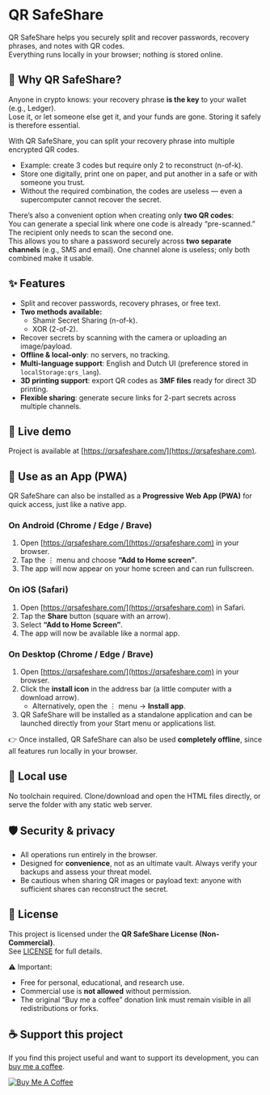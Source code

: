 # QR SafeShare
QR SafeShare helps you securely split and recover passwords, recovery phrases, and notes with QR codes.  
Everything runs locally in your browser; nothing is stored online.

## 🔐 Why QR SafeShare?
Anyone in crypto knows: your recovery phrase **is the key** to your wallet (e.g., Ledger).  
Lose it, or let someone else get it, and your funds are gone. Storing it safely is therefore essential.  

With QR SafeShare, you can split your recovery phrase into multiple encrypted QR codes.  
- Example: create 3 codes but require only 2 to reconstruct (n-of-k).  
- Store one digitally, print one on paper, and put another in a safe or with someone you trust.  
- Without the required combination, the codes are useless — even a supercomputer cannot recover the secret.  

There’s also a convenient option when creating only **two QR codes**:  
You can generate a special link where one code is already “pre-scanned.” The recipient only needs to scan the second one.  
This allows you to share a password securely across **two separate channels** (e.g., SMS and email). One channel alone is useless; only both combined make it usable.  

## ✨ Features
- Split and recover passwords, recovery phrases, or free text.  
- **Two methods available:**  
  - Shamir Secret Sharing (n-of-k).  
  - XOR (2-of-2).  
- Recover secrets by scanning with the camera or uploading an image/payload.  
- **Offline & local-only**: no servers, no tracking.  
- **Multi-language support**: English and Dutch UI (preference stored in `localStorage:qrs_lang`).  
- **3D printing support**: export QR codes as **3MF files** ready for direct 3D printing.  
- **Flexible sharing**: generate secure links for 2-part secrets across multiple channels.

## 🚀 Live demo
Project is available at [https://qrsafeshare.com/](https://qrsafeshare.com).

## 📱 Use as an App (PWA)  

QR SafeShare can also be installed as a **Progressive Web App (PWA)** for quick access, just like a native app.  

### On Android (Chrome / Edge / Brave)  
1. Open [https://qrsafeshare.com/](https://qrsafeshare.com) in your browser.  
2. Tap the ⋮ menu and choose **“Add to Home screen”**.  
3. The app will now appear on your home screen and can run fullscreen.  

### On iOS (Safari)  
1. Open [https://qrsafeshare.com/](https://qrsafeshare.com) in Safari.  
2. Tap the **Share** button (square with an arrow).  
3. Select **“Add to Home Screen”**.  
4. The app will now be available like a normal app.  

### On Desktop (Chrome / Edge / Brave)  
1. Open [https://qrsafeshare.com/](https://qrsafeshare.com) in your browser.  
2. Click the **install icon** in the address bar (a little computer with a download arrow).  
   - Alternatively, open the ⋮ menu → **Install app**.  
3. QR SafeShare will be installed as a standalone application and can be launched directly from your Start menu or applications list.  

👉 Once installed, QR SafeShare can also be used **completely offline**, since all features run locally in your browser.  

## 🔧 Local use
No toolchain required. Clone/download and open the HTML files directly, or serve the folder with any static web server.

## 🛡️ Security & privacy
- All operations run entirely in the browser.  
- Designed for **convenience**, not as an ultimate vault. Always verify your backups and assess your threat model.  
- Be cautious when sharing QR images or payload text: anyone with sufficient shares can reconstruct the secret.  

## 📜 License  
This project is licensed under the **QR SafeShare License (Non-Commercial)**.  
See [LICENSE](./LICENSE.md) for full details.  

⚠️ Important:  
- Free for personal, educational, and research use.  
- Commercial use is **not allowed** without permission.  
- The original “Buy me a coffee” donation link must remain visible in all redistributions or forks.  

## ☕ Support this project
If you find this project useful and want to support its development, you can [buy me a coffee](https://buymeacoffee.com/qrsafeshare).

[![Buy Me A Coffee](https://img.buymeacoffee.com/button-api/?text=Buy%20me%20a%20coffee&emoji=☕&slug=qrsafeshare&button_colour=FFDD00&font_colour=000000&font_family=Cookie&outline_colour=000000&coffee_colour=ffffff)](https://buymeacoffee.com/qrsafeshare)
